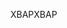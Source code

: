 <span data-ttu-id="dd281-101">XBAP</span><span class="sxs-lookup"><span data-stu-id="dd281-101">XBAP</span></span>